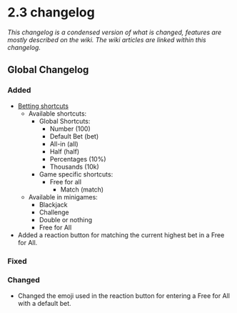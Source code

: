 # 2.3 changelog
*This changelog is a condensed version of what is changed, features are mostly described on the wiki. The wiki articles are linked within this changelog.*

## Global Changelog
### Added
- [Betting shortcuts](https://wiki.skuddbot.xyz/minigames/betting-shortcuts)
  - Available shortcuts:
    - Global Shortcuts:
      - Number (100)
      - Default Bet (bet)
      - All-in (all)
      - Half (half)
      - Percentages (10%)
      - Thousands (10k)
    - Game specific shortcuts:
      - Free for all
        - Match (match)
  - Available in minigames:
    - Blackjack
    - Challenge
    - Double or nothing
    - Free for All
- Added a reaction button for matching the current highest bet in a Free for All.

### Fixed

### Changed
- Changed the emoji used in the reaction button for entering a Free for All with a default bet.